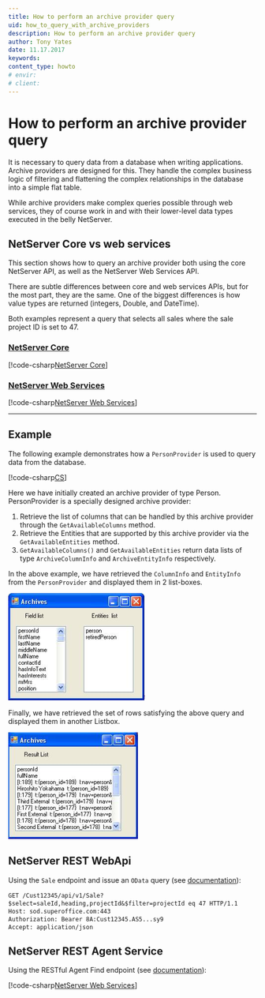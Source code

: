 ```yaml
---
title: How to perform an archive provider query
uid: how_to_query_with_archive_providers
description: How to perform an archive provider query
author: Tony Yates
date: 11.17.2017
keywords:
content_type: howto
# envir:
# client:
---
```


# How to perform an archive provider query

It is necessary to query data from a database when writing applications. Archive providers are designed for this. They handle the complex business logic of filtering and flattening the complex relationships in the database into a simple flat table.

While archive providers make complex queries possible through web services, they of course work in and with their lower-level data types executed in the belly NetServer.

## NetServer Core vs web services

This section shows how to query an archive provider both using the core NetServer API, as well as the NetServer Web Services API.

There are subtle differences between core and web services APIs, but for the most part, they are the same. One of the biggest differences is how value types are returned (integers, Double, and DateTime).

Both examples represent a query that selects all sales where the sale project ID is set to 47.

<!-- markdownlint-disable MD051 -->
### [NetServer Core](#tab/query-ns-core)

[!code-csharp[NetServer Core](includes/query-ns-core.cs)]

### [NetServer Web Services](#tab/query-ns-ws)

[!code-csharp[NetServer Web Services](includes/query-ns-ws.cs)]

***
<!-- markdownlint-restore -->

## Example

The following example demonstrates how a `PersonProvider` is used to query data from the database.

[!code-csharp[CS](includes/personprovider.cs)]

Here we have initially created an archive provider of type Person. PersonProvider is a specially designed archive provider:

1. Retrieve the list of columns that can be handled by this archive provider through the `GetAvailableColumns` method.
2. Retrieve the Entities that are supported by this archive provider via the `GetAvailableEntities` method.
3. `GetAvailableColumns()` and `GetAvailableEntities` return data lists of type `ArchiveColumnInfo` and `ArchiveEntityInfo` respectively.

In the above example, we have retrieved the `ColumnInfo` and `EntityInfo` from the `PersonProvider` and displayed them in 2 list-boxes.

![PersonProvider -screenshot][img1]

Finally, we have retrieved the set of rows satisfying the above query and displayed them in another Listbox.

![Result -screenshot][img2]

## NetServer REST WebApi

Using the `Sale` endpoint and issue an `OData` query (see [documentation][1]):

```http
GET /Cust12345/api/v1/Sale?$select=saleId,heading,projectId&$filter=projectId eq 47 HTTP/1.1
Host: sod.superoffice.com:443
Authorization: Bearer 8A:Cust12345.AS5...sy9
Accept: application/json
```

## NetServer REST Agent Service

Using the RESTful Agent Find endpoint (see [documentation][2]):

[!code-csharp[NetServer Web Services](includes/query-rest-agent.js)]

<!-- Referenced links -->
[1]: ../reference/restful/rest/Sale/v1SaleEntity_GetAll.md
[2]: <xref:SuperOffice.CRM.Services.FindAgent.FindFromRestrictionsColumns(SuperOffice.CRM.ArchiveLists.ArchiveRestrictionInfo[],System.String,System.String[],System.Int32,System.Int32)>

<!-- Referenced images -->
[img1]: media/query-1.jpg
[img2]: media/query-2.jpg
